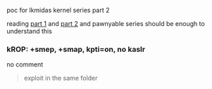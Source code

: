 poc for lkmidas kernel series part 2

reading [part 1](https://lkmidas.github.io/posts/20210123-linux-kernel-pwn-part-1/) and [part 2](https://lkmidas.github.io/posts/20210128-linux-kernel-pwn-part-2/) and pawnyable series should be enough to understand this

### kROP: +smep, +smap, kpti=on, no kaslr

no comment

> exploit in the same folder